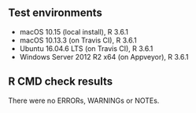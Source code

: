 ## Test environments
* macOS 10.15 (local install), R 3.6.1
* macOS 10.13.3 (on Travis CI), R 3.6.1
* Ubuntu 16.04.6 LTS (on Travis CI), R 3.6.1
* Windows Server 2012 R2 x64 (on Appveyor), R 3.6.1

## R CMD check results
There were no ERRORs, WARNINGs or NOTEs.
